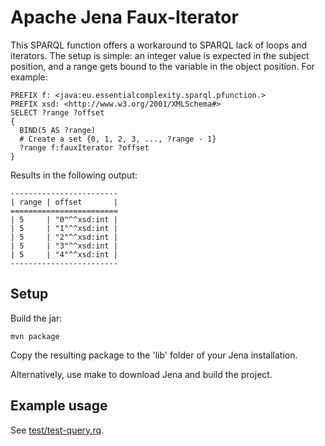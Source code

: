 # Apache Jena Faux-Iterator
This SPARQL function offers a workaround to SPARQL lack of loops and iterators.
The setup is simple: an integer value is expected in the subject position, and a range gets bound to the variable in the object position.
For example:
```
PREFIX f: <java:eu.essentialcomplexity.sparql.pfunction.>
PREFIX xsd: <http://www.w3.org/2001/XMLSchema#>
SELECT ?range ?offset
{
  BIND(5 AS ?range)
  # Create a set {0, 1, 2, 3, ..., ?range - 1}
  ?range f:fauxIterator ?offset
}
```

Results in the following output:
```
------------------------
| range | offset       |
========================
| 5     | "0"^^xsd:int |
| 5     | "1"^^xsd:int |
| 5     | "2"^^xsd:int |
| 5     | "3"^^xsd:int |
| 5     | "4"^^xsd:int |
------------------------
```

## Setup
Build the jar:
```
mvn package
```
Copy the resulting package to the 'lib' folder of your Jena installation.

Alternatively, use make to download Jena and build the project.

## Example usage
See [test/test-query.rq](test/test-query.rq).
